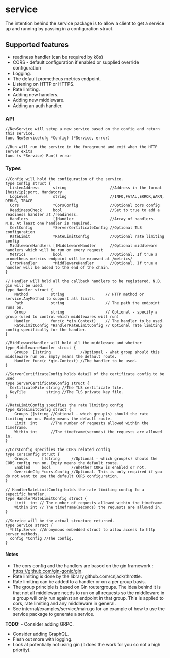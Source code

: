 
# service  
The intention behind the service package is to allow a client to  get a service up and running by passing in a configuration struct.  
    
## Supported features
- readiness handler (can be required by k8s) 
- CORS - default configuration if enabled or supplied override configuration  
- Logging.  
- The default prometheus metrics endpoint.  
- Listening on HTTP or HTTPS.  
- Rate limiting.  
- Adding new handlers.  
- Adding new middleware.  
- Adding an auth handler.  
  
### API
```
//NewService will setup a new service based on the config and return this service.  
func NewService(cfg *Config) (*Service, error)

//Run will run the service in the foreground and exit when the HTTP server exits  
func (s *Service) Run() error
```

### Types
```
//Config will hold the configuration of the service.  
type Config struct {  
  ListenAddress      string                   //Address in the format [host/ip]:port. Mandatory  
  LogLevel           string                   //INFO,FATAL,ERROR,WARN, DEBUG, TRACE  
  Cors               *CorsConfig              //Optional cors config  
  ReadinessCheck     bool                     //Set to true to add a readiness handler at /readiness.  
  Handlers           []Handler                //Array of handlers. N.B. At least one handler is required.  
  CertConfig         *ServerCertificateConfig //Optional TLS configuration  
  RateLimit          *RateLimitConfig         //Optional rate limiting config  
  MiddlewareHandlers []MiddlewareHandler      //Optional middleware handlers which will be run on every request  
  Metrics            bool                     //Optional. If true a prometheus metrics endpoint will be exposed at /metrics/  
  ErrorHandler       *MiddlewareHandler       //Optional. If true a handler will be added to the end of the chain.
}  
  
// Handler will hold all the callback handlers to be registered. N.B. gin will be used.
type Handler struct {
	Method          string                  // HTTP method or service.AnyMethod to support all limits.
	Path            string                  // The path the endpoint runs on.
	Group           string                  // Optional - specify a group (used to control which middlewares will run)
	Handler         func(c *gin.Context)    // The handler to be used.
	RateLimitConfig *HandlerRateLimitConfig // Optional rate limiting config specifically for the handler.
}
  
//MiddlewareHandler will hold all the middleware and whether
type MiddlewareHandler struct {
	Groups  []string             //Optional - what group should this middleware run on. Empty means the default route.
	Handler func(c *gin.Context) //The handler to be used.
}  
  
//ServerCertificateConfig holds detail of the certificate config to be used  
type ServerCertificateConfig struct {  
  CertificateFile string //The TLS certificate file.  
  KeyFile         string //The TLS private key file.  
}  
  
//RateLimitConfig specifies the rate limiting config
type RateLimitConfig struct {
	Groups []string //Optional - which group(s) should the rate limiting run on. Empty means the default route.
	Limit  int      //The number of requests allowed within the timeframe.
	Within int      //The timeframe(seconds) the requests are allowed in.
}

//CorsConfig specifies the CORS related config
type CorsConfig struct {
	Groups      []string     //Optional - which group(s) should the CORS config run on. Empty means the default route.
	Enabled     bool         //Whether CORS is enabled or not.
	OverrideCfg *cors.Config //Optional. This is only required if you do not want to use the default CORS configuration.
} 

// HandlerRateLimitConfig holds the rate limiting config fo a sepecific handler.
type HandlerRateLimitConfig struct {
	Limit  int // The number of requests allowed within the timeframe.
	Within int // The timeframe(seconds) the requests are allowed in.
}
  
//Service will be the actual structure returned.  
type Service struct {  
  *http.Server //Anonymous embedded struct to allow access to http server methods.  
  config *Config //The config.  
}
```

#### Notes
- The cors config and the handlers are based on the gin framework : https://github.com/gin-gonic/gin.  
- Rate limiting is done by the library github.com/cnjack/throttle.
- Rate limiting can be added to a handler or on a per group basis. 
- The group principle is based on Gin routergroups. The idea behind it is that not all middleware needs to run on 
all requests so the middleware in a group will only run against an endpoint in that group. 
This is applied to cors, rate limiting and any middleware in general.  
- See internal/examples/service/main.go for an example of how to use the service package to generate a service.  
    
    
**TODO:** - Consider adding GRPC.    
- Consider adding GraphQL.  
- Flesh out more with logging.  
- Look at potentially not using gin (it does the work for you so not a high priority).